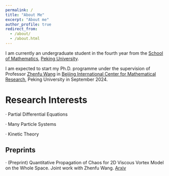 ```yaml
---
permalink: /
title: "About Me"
excerpt: "About me"
author_profile: true
redirect_from: 
  - /about/
  - /about.html
---
```


I am currently an undergraduate student in the fourth year from the [School of Mathematics](https://www.math.pku.edu.cn/), [Peking University](https://www.pku.edu.cn/).

I am expected to start my Ph.D. programme under the supervision of Professor [Zhenfu Wang](http://faculty.bicmr.pku.edu.cn/~zhenfuwang/) in [Beijing International Center for Mathematical Research](https://bicmr.pku.edu.cn/), Peking University in September 2024.

Research Interests
======
· Partial Differential Equations

· Many Particle Systems

· Kinetic Theory

Preprints
------
· (Preprint) Quantitative Propagation of Chaos for 2D Viscous Vortex Model on the Whole Space. Joint work with Zhenfu Wang. [Arxiv](https://arxiv.org/pdf/2310.05156.pdf)


